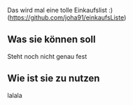 Das wird mal eine tolle Einkaufslist :)
(https://github.com/joha91/einkaufsListe)

## Was sie können soll

Steht noch nicht genau fest

## Wie ist sie zu nutzen

lalala
